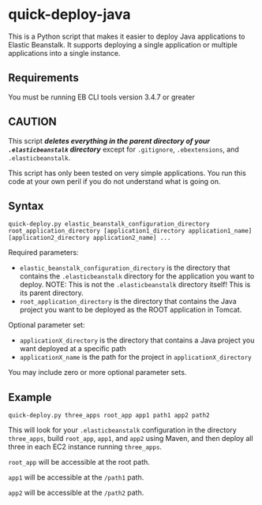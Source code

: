 # quick-deploy-java

This is a Python script that makes it easier to deploy Java applications to Elastic Beanstalk.  It supports deploying a single application or multiple applications into a single instance.

## Requirements

You must be running EB CLI tools version 3.4.7 or greater

## CAUTION

This script **_deletes everything in the parent directory of your `.elasticbeanstalk` directory_** except for `.gitignore`, `.ebextensions`, and `.elasticbeanstalk`.

This script has only been tested on very simple applications.  You run this code at your own peril if you do not understand what is going on.

## Syntax

```
quick-deploy.py elastic_beanstalk_configuration_directory root_application_directory [application1_directory application1_name] [application2_directory application2_name] ...
```

Required parameters:

- `elastic_beanstalk_configuration_directory` is the directory that contains the `.elasticbeanstalk` directory for the application you want to deploy.  NOTE: This is not the `.elasticbeanstalk` directory itself!  This is its parent directory.
- `root_application_directory` is the directory that contains the Java project you want to be deployed as the ROOT application in Tomcat.

Optional parameter set:

- `applicationX_directory` is the directory that contains a Java project you want deployed at a specific path
- `applicationX_name` is the path for the project in `applicationX_directory`

You may include zero or more optional parameter sets.

## Example

```
quick-deploy.py three_apps root_app app1 path1 app2 path2
```

This will look for your `.elasticbeanstalk` configuration in the directory `three_apps`, build `root_app`, `app1`, and `app2` using Maven, and then deploy all three in each EC2 instance running `three_apps`.

`root_app` will be accessible at the root path.

`app1` will be accessible at the `/path1` path.

`app2` will be accessible at the `/path2` path.